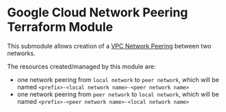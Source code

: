 # Google Cloud Network Peering Terraform Module

This submodule allows creation of a [VPC Network Peering](https://cloud.google.com/vpc/docs/vpc-peering) between two networks.

The resources created/managed by this module are:

- one network peering from `local network` to `peer network`, which will be named `<prefix>-<local network name>-<peer network name>`
- one network peering from `peer network` to `local network`, which will be named `<prefix>-<peer network name>-<local network name>`